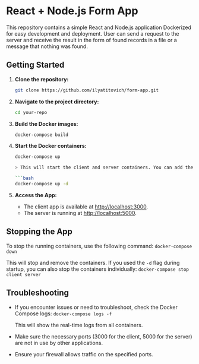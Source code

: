 # React + Node.js Form App

This repository contains a simple React and Node.js application Dockerized for easy development and deployment. User can send a request to the server and receive the result in the form of found records in a file or a message that nothing was found.

## Getting Started

1. **Clone the repository:**

   ```bash
   git clone https://github.com/ilyatitovich/form-app.git

2. **Navigate to the project directory:**

    ```bash
    cd your-repo

3. **Build the Docker images:**

    ```bash
    docker-compose build

4. **Start the Docker containers:**

    ```bash
    docker-compose up

    > This will start the client and server containers. You can add the -d flag to run them in the background:

    ```bash
    docker-compose up -d

5. **Access the App:**

    - The client app is available at [http://localhost:3000](http://localhost:5173/).
    - The server is running at [http://localhost:5000](http://localhost:5000/).

## Stopping the App

To stop the running containers, use the following command:
`docker-compose down`

This will stop and remove the containers. If you used the `-d` flag during startup, you can also stop the containers individually:
`docker-compose stop client server`

## Troubleshooting

- If you encounter issues or need to troubleshoot, check the Docker Compose logs:
    `docker-compose logs -f`

    This will show the real-time logs from all containers.
- Make sure the necessary ports (3000 for the client, 5000 for the server) are not in use by other applications.
- Ensure your firewall allows traffic on the specified ports.
